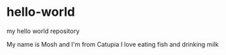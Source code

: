 # hello-world
my hello world repository 

My name is Mosh and I'm from Catupia
I love eating fish and drinking milk 
